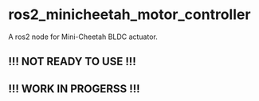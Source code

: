 # ros2_minicheetah_motor_controller

A ros2 node for Mini-Cheetah BLDC actuator.

## !!! NOT READY TO USE !!!

## !!! WORK IN PROGERSS !!! 

